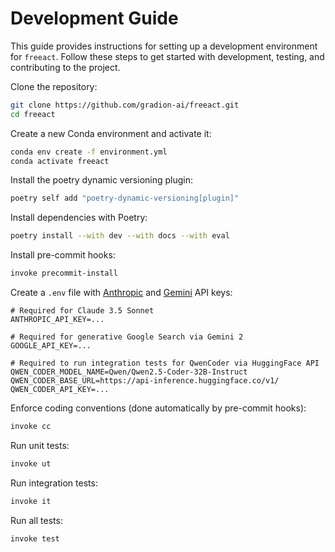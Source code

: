 # Development Guide

This guide provides instructions for setting up a development environment for `freeact`. Follow these steps to get started with development, testing, and contributing to the project.

Clone the repository:

```bash
git clone https://github.com/gradion-ai/freeact.git
cd freeact
```

Create a new Conda environment and activate it:

```bash
conda env create -f environment.yml
conda activate freeact
```

Install the poetry dynamic versioning plugin:

```bash
poetry self add "poetry-dynamic-versioning[plugin]"
```

Install dependencies with Poetry:

```bash
poetry install --with dev --with docs --with eval
```

Install pre-commit hooks:

```bash
invoke precommit-install
```

Create a `.env` file with [Anthropic](https://console.anthropic.com/settings/keys) and [Gemini](https://aistudio.google.com/app/apikey) API keys:

```env title=".env"
# Required for Claude 3.5 Sonnet
ANTHROPIC_API_KEY=...

# Required for generative Google Search via Gemini 2
GOOGLE_API_KEY=...

# Required to run integration tests for QwenCoder via HuggingFace API
QWEN_CODER_MODEL_NAME=Qwen/Qwen2.5-Coder-32B-Instruct
QWEN_CODER_BASE_URL=https://api-inference.huggingface.co/v1/
QWEN_CODER_API_KEY=...
```

Enforce coding conventions (done automatically by pre-commit hooks):

```bash
invoke cc
```

Run unit tests:

```bash
invoke ut
```

Run integration tests:

```bash
invoke it
```

Run all tests:

```bash
invoke test
```
